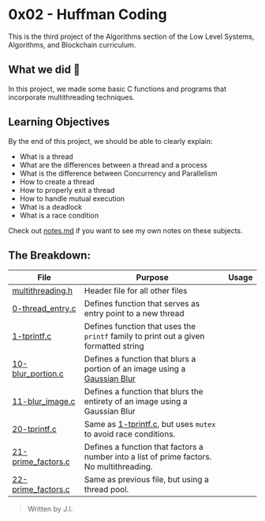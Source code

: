 # 0x02 - Huffman Coding

This is the third project of the Algorithms section of the Low Level Systems, Algorithms, and Blockchain curriculum.

## What we did 🤔

In this project, we made some basic C functions and programs that incorporate
multithreading techniques.

## Learning Objectives

By the end of this project, we should be able to clearly explain:
* What is a thread
* What are the differences between a thread and a process
* What is the difference between Concurrency and Parallelism
* How to create a thread
* How to properly exit a thread
* How to handle mutual execution
* What is a deadlock
* What is a race condition

Check out [notes.md](./notes.md) if you want to see my own notes on these
subjects. 


## The Breakdown:

| File | Purpose | Usage |
|-|-|-|
| [multithreading.h](./multithreading.h) | Header file for all other files | |
| [0-thread_entry.c](./0-thread_entry.c) | Defines function that serves as entry point to a new thread | |
| [1-tprintf.c](./1-tprintf.c) | Defines function that uses the `printf` family to print out a given formatted string | |
| [10-blur_portion.c](./10-blur_portion.c) | Defines a function that blurs a portion of an image using a [Gaussian Blur](https://www.youtube.com/watch?v=C_zFhWdM4ic) | |
| [11-blur_image.c](./11-blur_image.c) | Defines a function that blurs the entirety of an image using a Gaussian Blur | |
| [20-tprintf.c](./20-tprintf.c) | Same as [1-tprintf.c](./1-tprintf.c), but uses `mutex` to avoid race conditions. | |
| [21-prime_factors.c](./21-prime_factors.c) | Defines a function that factors a number into a list of prime factors. No multithreading. | |
| [22-prime_factors.c](./22-prime_factors.c) | Same as previous file, but using a thread pool. | |


> Written by J.I.
